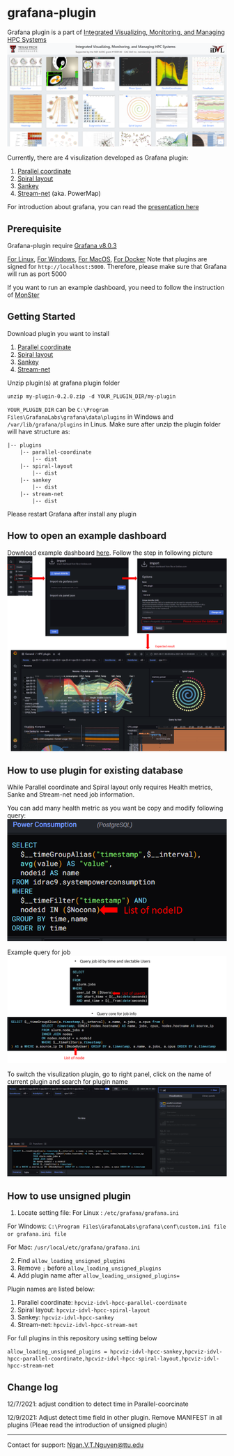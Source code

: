 # grafana-plugin #

Grafana plugin is a part of [Integrated Visualizing, Monitoring, and Managing HPC Systems](https://idatavisualizationlab.github.io/HPCC/)
![HPCC snapshot](./thumbnail/HPCC-webapp.PNG)

Currently, there are 4 visulization developed as Grafana plugin:
1. [Parallel coordinate](./parallel-coordinate/dist)
2. [Spiral layout](./spiral-layou/dist)
3. [Sankey](./sankey/dist)
4. [Stream-net](./stream-net/dist) (aka. PowerMap)

For introduction about grafana, you can read the [presentation here](https://texastechuniversity-my.sharepoint.com/:p:/g/personal/ngan_v_t_nguyen_ttu_edu/ER3kYNivM4dEtqJCi7UTyfwBbP71Q8XAl89tSkEFzSUCsw?e=fOMuhL)

## Prerequisite ## 
Grafana-plugin require [Grafana v8.0.3](https://grafana.com/grafana/download/8.0.3)

[For Linux](https://grafana.com/grafana/download/8.0.3?platform=linux), [For Windows](https://grafana.com/grafana/download/8.0.3?platform=windows), [For MacOS](https://grafana.com/grafana/download/8.0.3?platform=mac), [For Docker](https://grafana.com/grafana/download/8.0.3?platform=docker)
Note that plugins are signed for `http://localhost:5000`. Therefore, please make sure that Grafana will run as port 5000

If you want to run an example dashboard, you need to follow the instruction of [MonSter](https://github.com/nsfcac/MonSter)

## Getting Started ##
Download plugin you want to install 
1. [Parallel coordinate](./parallel-coordinate.zip)
2. [Spiral layout](./spiral-layout.zip)
3. [Sankey](./sankey.zip)
4. [Stream-net](./stream-net.zip)

Unzip plugin(s) at grafana plugin folder

```
unzip my-plugin-0.2.0.zip -d YOUR_PLUGIN_DIR/my-plugin
```

`YOUR_PLUGIN_DIR` can be `C:\Program Files\GrafanaLabs\grafana\data\plugins` in Windows and `/var/lib/grafana/plugins` in Linus. Make sure after unzip the plugin folder will have structure as:
```
|-- plugins
    |-- parallel-coordinate
        |-- dist
    |-- spiral-layout
        |-- dist
    |-- sankey
        |-- dist
    |-- stream-net
        |-- dist        
```

Please restart Grafana after install any plugin

## How to open an example dashboard  ##

Download example dashboard [here](./dashboard/HPC%20Viz-1637011356411.json). Follow the step in following picture
![Dashboard import steps](./thumbnail/dashboard.png)

## How to use plugin for existing database ##
While Parallel coordinate and Spiral layout only requires Health metrics, Sanke and Stream-net need job information.

You can add many health metric as you want be copy and modify following query:
![Health metrics query](./thumbnail/healthmetric.png)

Example query for job
![job query](./thumbnail/jobinfo.png)

To switch the visulization plugin, go to right panel, click on the name of current plugin and search for plugin name
![pluginlocation](./thumbnail/pluginlocation.PNG)

## How to use unsigned plugin
1. Locate setting file:
For Linux : `/etc/grafana/grafana.ini`

For Windows: `C:\Program Files\GrafanaLabs\grafana\conf\custom.ini file or grafana.ini file`

For Mac: `/usr/local/etc/grafana/grafana.ini`

2. Find `allow_loading_unsigned_plugins`
3. Remove `;` before `allow_loading_unsigned_plugins`
4. Add plugin name after `allow_loading_unsigned_plugins=`

Plugin names are listed below:
1. Parallel coordinate: `hpcviz-idvl-hpcc-parallel-coordinate`
2. Spiral layout: `hpcviz-idvl-hpcc-spiral-layout`
3. Sankey: `hpcviz-idvl-hpcc-sankey`
4. Stream-net: `hpcviz-idvl-hpcc-stream-net`


For full plugins in this repository using setting below
```
allow_loading_unsigned_plugins = hpcviz-idvl-hpcc-sankey,hpcviz-idvl-hpcc-parallel-coordinate,hpcviz-idvl-hpcc-spiral-layout,hpcviz-idvl-hpcc-stream-net
```

## Change log

12/7/2021: adjust condition to detect time in Parallel-coorcinate

12/9/2021: Adjust detect time field in other plugin. Remove MANIFEST in all plugins (Pleae read the introduction of unsigned plugin)

---
Contact for support: Ngan.V.T.Nguyen@ttu.edu
